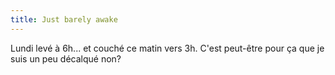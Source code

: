 ```yaml
---
title: Just barely awake
---
```


Lundi levé à 6h... et couché ce matin vers 3h. C'est peut-être pour ça que je
suis un peu décalqué non?

